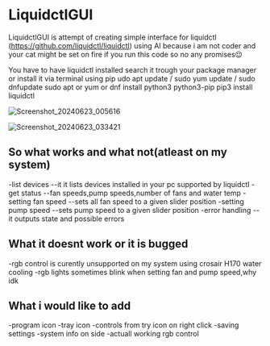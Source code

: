 # LiquidctlGUI
LiquidctlGUI is attempt of creating simple interface for liquidctl (https://github.com/liquidctl/liquidctl) using AI 
because i am not coder and your cat might be set on fire if you run this code so no any promises😉

You have to have liquidctl installed search it trough your package manager or install it via terminal using pip
udo apt update  /  sudo yum update  /  sudo dnfupdate
sudo apt or yum or dnf install python3 python3-pip
pip3 install liquidctl


![Screenshot_20240623_005616](https://github.com/NeleBiH/LiquidctlGUI/assets/86635498/f120e303-b2cd-4337-9431-1b435be0bce1)

![Screenshot_20240623_033421](https://github.com/NeleBiH/LiquidctlGUI/assets/86635498/a176cbe7-764d-4551-9815-16311d475166)

So what works and what not(atleast on my system)
----------------------------------------------------------------------------------
-list devices  --it it lists devices installed in your pc supported by liquidctl
-get status    --fan speeds,pump speeds,number of fans and water temp
-setting fan speed   --sets all fan speed to a given slider position
-setting pump speed  --sets pump speed to a given slider position
-error handling --it outputs state and possible errors

What it doesnt work or it is bugged
---------------------------------------------------------------------------------
-rgb control is curently unsupported on my system using crosair H170 water cooling
-rgb lights sometimes blink when setting fan and pump speed,why idk

What i would like to add
--------------------------------------
-program icon
-tray icon
-controls from try icon on right click
-saving settings
-system info on side
-actuall working rgb control 



